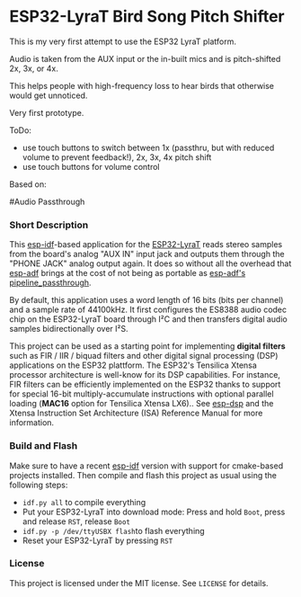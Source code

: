 # ESP32-LyraT Bird Song Pitch Shifter

This is my very first attempt to use the ESP32 LyraT platform.

Audio is taken from the AUX input or the in-built mics and is pitch-shifted 2x, 3x, or 4x.

This helps people with high-frequency loss to hear birds that otherwise would get unnoticed.

Very first prototype.

ToDo:

* use touch buttons to switch between 1x (passthru, but with reduced volume to prevent feedback!), 2x, 3x, 4x pitch shift
* use touch buttons for volume control


Based on:

#Audio Passthrough
### Short Description
This [esp-idf](https://github.com/espressif/esp-idf)-based application for the [ESP32-LyraT](https://www.espressif.com/en/products/hardware/esp32-lyrat) reads stereo samples from the board's analog "AUX IN" input jack and outputs them through the "PHONE JACK" analog output again. It does so without all the overhead that [esp-adf](https://github.com/espressif/esp-adf) brings at the cost of not being as portable as [esp-adf's pipeline_passthrough](https://github.com/espressif/esp-adf/tree/master/examples/audio_processing/pipeline_passthru).

By default, this application uses a word length of 16 bits (bits per channel) and a sample rate of 44100kHz. It first configures the ES8388 audio codec chip on the ESP32-LyraT board through I²C and then transfers digital audio samples bidirectionally over I²S.

This project can be used as a starting point for implementing **digital filters** such as FIR / IIR / biquad filters and other digital signal processing (DSP) applications on the ESP32 plattform. The ESP32's Tensilica Xtensa processor architecture is well-know for its DSP capabilities. For instance, FIR filters can be efficiently implemented on the ESP32 thanks to support for special 16-bit multiply-accumulate instructions with optional parallel loading (**MAC16** option for Tensilica Xtensa LX6).. See [esp-dsp](https://github.com/espressif/esp-dsp) and the Xtensa Instruction Set Architecture (ISA) Reference Manual for more information.

### Build and Flash
Make sure to have a recent [esp-idf](https://github.com/espressif/esp-idf) version with support for cmake-based projects installed. Then compile and flash this project as usual using the following steps:

* `idf.py all` to compile everything
* Put your ESP32-LyraT into download mode: Press and hold `Boot`, press and release `RST`, release `Boot`
* `idf.py -p /dev/ttyUSBX flash`to flash everything
* Reset your ESP32-LyraT by pressing `RST`

### License
This project is licensed under the MIT license. See `LICENSE` for details.
